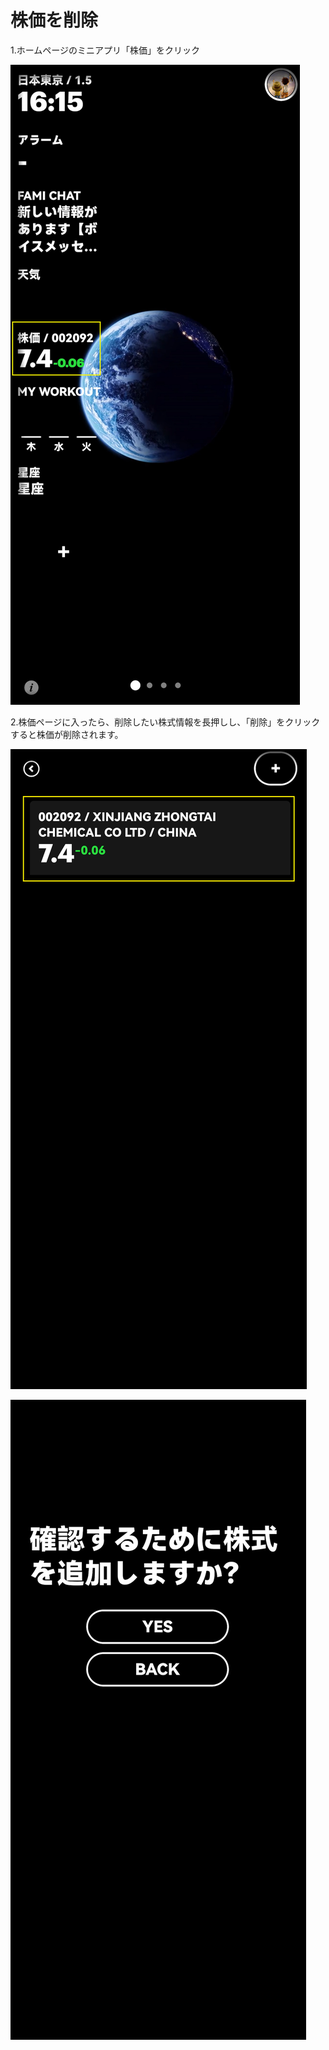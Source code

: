 # 株価を削除

1.ホームページのミニアプリ「株価」をクリック

![image-20230106171618776](images/del_stock/image-20230106171618776.png)

2.株価ページに入ったら、削除したい株式情報を長押しし、「削除」をクリックすると株価が削除されます。

![image-20230106171706190](images/del_stock/image-20230106171706190.png)



![image-20230106171746983](images/del_stock/image-20230106171746983.png)